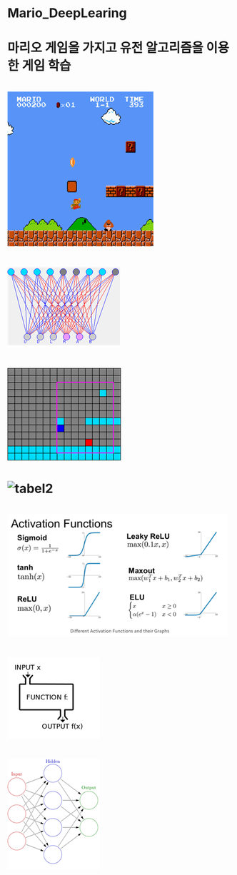 # Mario_DeepLearing
# 마리오 게임을 가지고 유전 알고리즘을 이용한 게임 학습
    
# ![tabel](game.png) 
# ![tabel](label.png) 
# ![tabel](label2.png)
# ![tabel2](labe2.png)
# ![tabel2](label3.png)
# ![tabel2](label4.png) 
# ![tabel2](label5.png)



